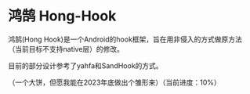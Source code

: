 # 鸿鹄 Hong-Hook

鸿鹄(Hong Hook)是一个Android的hook框架，旨在用非侵入的方式做原方法（当前目标不支持native层）的修改。

目前的部分设计参考了yahfa和SandHook的方式。


（一个大饼，但愿我能在2023年底做出个雏形来）（当前进度：10%）

